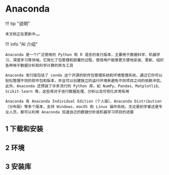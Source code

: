 # Anaconda

!!! tip "说明"

    本文档正在更新中……

!!! info "AI 介绍"

    Anaconda 是一个广泛使用的 Python 和 R 语言的发行版本，主要用于数据科学、机器学习、深度学习等领域。它简化了包管理和部署的过程，使得用户能够更方便地安装、更新、组织各种用于数据分析和科学计算的库与工具

    Anaconda 发行版包括了 conda 这个开源的软件包管理系统和环境管理系统，通过它你可以轻松管理不同的软件包和版本，并且可以创建独立的运行环境来避免不同项目之间的依赖冲突。此外，Anaconda 还预装了许多流行的 Python 库，如 NumPy、Pandas、Matplotlib、Scikit-learn 等，这些库对于进行数据处理、分析以及可视化非常有用
    
    Anaconda 有 Anaconda Individual Edition（个人版）、Anaconda Distribution（分布版）等多个版本，支持 Windows、macOS 和 Linux 操作系统。无论是初学者还是专业人员，都可以利用 Anaconda 加速自己的数据分析或机器学习项目的进展

## 1 下载和安装

## 2 环境

## 3 安装库